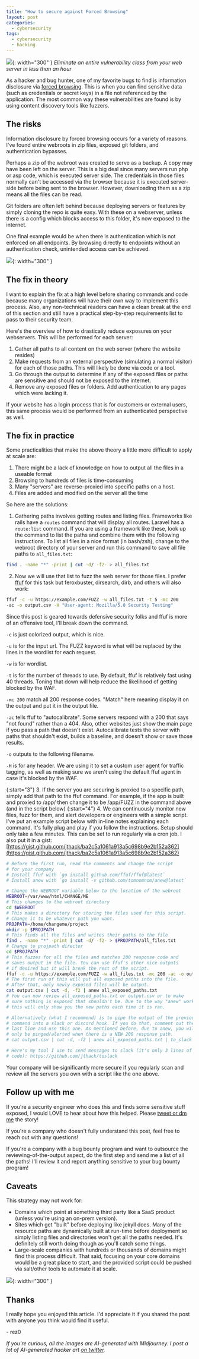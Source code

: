 ```yaml
---
title: "How to secure against Forced Browsing"
layout: post
categories:
  - cybersecurity
tags:
  - cybersecurity
  - hacking
---
```


![](https://i.imgur.com/eQaB5XZ.png){: width="300" }
*Eliminate an entire vulnerability class from your web server in less than an hour*

As a hacker and bug hunter, one of my favorite bugs to find is information disclosure via [forced browsing](https://owasp.org/www-community/attacks/Forced_browsing). This is when you can find sensitive data (such as credentials or secret keys) in a file not referenced by the application. The most common way these vulnerabilities are found is by using content discovery tools like fuzzers.

## The risks

Information disclosure by forced browsing occurs for a variety of reasons. I've found entire webroots in zip files, exposed git folders, and authentication bypasses.

Perhaps a zip of the webroot was created to serve as a backup. A copy may have been left on the server. This is a big deal since many servers run php or asp code, which is executed server side. The credentials in those files normally can't be accessed via the browser because it is executed server-side before being sent to the browser. However, downloading them as a zip means all the files can be read.

Git folders are often left behind because deploying servers or features by simply cloning the repo is quite easy. With these on a webserver, unless there is a config which blocks access to this folder, it's now exposed to the internet.

One final example would be when there is authentication which is not enforced on all endpoints. By browsing directly to endpoints without an authentication check, unintended access can be achieved.

![](https://i.imgur.com/VyAFApu.jpeg){: width="300" }

## The fix in theory

I want to explain the fix at a high level before sharing commands and code because many organizations will have their own way to implement this process. Also, any non-technical readers can have a clean break at the end of this section and still have a practical step-by-step requirements list to pass to their security team.

Here's the overview of how to drastically reduce exposures on your webservers. This will be performed for each server:
1. Gather all paths to all content on the web server (where the website resides)
2. Make requests from an external perspective (simulating a normal visitor) for each of those paths. This will likely be done via code or a tool.
3. Go through the output to determine if any of the exposed files or paths are sensitive and should not be exposed to the internet.
4. Remove any exposed files or folders. Add authentication to any pages which were lacking it.

If your website has a login process that is for customers or external users, this same process would be performed from an authenticated perspective as well.

## The fix in practice

Some practicalities that make the above theory a little more difficult to apply at scale are:
1. There might be a lack of knowledge on how to output all the files in a useable format
2. Browsing to hundreds of files is time-consuming
3. Many "servers" are reverse-proxied into specific paths on a host. 
3. Files are added and modified on the server all the time

So here are the solutions:

  1. Gathering paths involves getting routes and listing files. Frameworks like rails have a `routes` command that will display all routes. Laravel has a `route:list` command. If you are using a framework like these, look up the command to list the paths and combine them with the following instructions. To list all files in a nice format (in bash/zsh), change to the webroot directory of your server and run this command to save all file paths to `all_files.txt`:
```bash
find . -name "*" -print | cut -d/ -f2- > all_files.txt
```

  2. Now we will use that list to fuzz the web server for those files. I prefer [ffuf](https://github.com/ffuf/ffuf) for this task but feroxbuster, dirsearch, dirb, and others will also work:
```bash
ffuf -c -u https://example.com/FUZZ -w all_files.txt -t 5 -mc 200 
-ac -o output.csv -H "User-agent: Mozilla/5.0 Security Testing"
```

Since this post is geared towards defensive security folks and ffuf is more of an offensive tool, I'll break down the command.

`-c`  is just colorized output, which is nice.

`-u`  is for the input url. The FUZZ keyword is what will be replaced by the lines in the wordlist for each request. 

`-w`  is for wordlist.

`-t`  is for the number of threads to use. By default, ffuf is relatively fast using 40 threads. Toning that down will help reduce the likelihood of getting blocked by the WAF.

`-mc 200`  match all 200 response codes. "Match" here meaning display it on the output and put it in the output file.

`-ac`  tells ffuf to "autocalibrate". Some servers respond with a 200 that says "not found" rather than a 404. Also, other websites just show the main page if you pass a path that doesn't exist. Autocalibrate tests the server with paths that shouldn't exist, builds a baseline, and doesn't show or save those results.

`-o`  outputs to the following filename.

`-H`  is for any header. We are using it to set a custom user agent for traffic tagging, as well as making sure we aren't using the default ffuf agent in case it's blocked by the WAF.

{:start="3"}
  3. If the server you are securing is proxied to a specific path, simply add that path to the ffuf command. For example, if the app is built and proxied to /app/ then change it to be /app/FUZZ in the command above (and in the script below)
{:start="4"}
  4. We can continuously monitor new files, fuzz for them, and alert developers or engineers with a simple script. I've put an example script below with in-line notes explaining each command. It's fully plug and play if you follow the instructions. Setup should only take a few minutes. This can be set to run regularly via a cron job. I also put it in a gist:
[https://gist.github.com/jthack/ba2c5a1061a913a5c698b9e2b152a362](https://gist.github.com/jthack/ba2c5a1061a913a5c698b9e2b152a362)

```bash
# Before the first run, read the comments and change the script 
# for your company
# Install ffuf with `go install github.com/ffuf/ffuf@latest`
# Install anew with `go install -v github.com/tomnomnom/anew@latest`

# Change the WEBROOT variable below to the location of the webroot
WEBROOT=/var/www/html/CHANGE/ME
# This changes to the webroot directory
cd $WEBROOT
# This makes a directory for storing the files used for this script. 
# Change it to be whatever path you want.
PROJPATH=/home/changeme/project
mkdir -p $PROJPATH
# This finds all the files and writes their paths to the file
find . -name "*" -print | cut -d/ -f2- > $PROJPATH/all_files.txt
# Change to projpath director
cd $PROJPATH
# This fuzzes for all the files and matches 200 response code and 
# saves output in the file. You can use ffuf's other nice outputs 
# if desired but it will break the rest of the script.
ffuf -c -u https://example.com/FUZZ -w all_files.txt -mc 200 -ac -o output.csv
# The first run of this will put all exposed paths into the file. 
# After that, only newly exposed files will be output.
cat output.csv | cut -d, -f2 | anew all_exposed_paths.txt
# You can now review all_exposed_paths.txt or output.csv or to make 
# sure nothing is exposed that shouldn't be. Due to the way "anew" works, 
# this will only show you the new paths each time it is ran.

# Alternatively (what I recommend) is to pipe the output of the previous 
# command into a slack or discord hook. If you do that, comment out the 
# last line and use this one. As mentioned before, due to anew, you will 
# only be pinged/alerted when there is a NEW 200 response path.
# cat output.csv | cut -d, -f2 | anew all_exposed_paths.txt | to_slack

# Here's my tool I use to send messages to slack (it's only 3 lines of 
# code): https://github.com/jthack/toslack
```

Your company will be significantly more secure if you regularly scan and review all the servers you own with a script like the one above.

## Follow up with me
If you're a security engineer who does this and finds some sensitive stuff exposed, I would LOVE to hear about how this helped. Please [tweet or dm me](https://twitter.com/rez0__) the story!

If you're a company who doesn't fully understand this post, feel free to reach out with any questions!

If you're a company with a bug bounty program and want to outsource the reviewing-of-the-output aspect, do the first step and send me a list of all the paths! I'll review it and report anything sensitive to your bug bounty program!

## Caveats
This strategy may not work for:
- Domains which point at something third party like a SaaS product (unless you're using an on-prem version).
- Sites which get "built" before deploying like jekyll does. Many of the resource paths are dynamically built at run-time before deployment so simply listing files and directories won't get all the paths needed. It's definitely still worth doing though as you'll catch some things.
- Large-scale companies with hundreds or thousands of domains might find this process difficult. That said, focusing on your core domains would be a great place to start, and the provided script could be pushed via salt/other tools to automate it at scale.


![](https://i.imgur.com/4ArPB60.png){: width="300" }
## Thanks
I really hope you enjoyed this article. I'd appreciate it if you shared the post with anyone you think would find it useful.

\- rez0

*If you're curious, all the images are AI-generated with Midjourney. I post a lot of AI-generated hacker art [on twitter](https://twitter.com/rez0__/media).*


<meta name="twitter:card" content="summary_large_image" />
<meta name="twitter:site" content="@rez0__" />
<meta name="twitter:creator" content="@rez0__" />
<meta property="og:url" content="https://rez0.blog/cybersecurity/2022/09/22/prevent-info-disclosures.html" />
<meta property="og:title" content="How to secure against Forced Browsing" />
<meta property="og:description" content="Eliminate an entire vulnerability class from your web server in less than an hour" />
<meta property="og:image" content="https://i.imgur.com/eQaB5XZ.png" />
